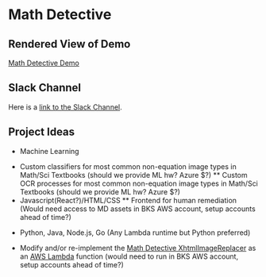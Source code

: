 Math Detective
==============

Rendered View of Demo
---------------------
[Math Detective Demo](https://benetech.github.io/DIAGRAM-Code-Sprint-2018/Projects/math-detective/)

Slack Channel
-------------
Here is a [link to the Slack Channel](https://diagram2018codesprint.slack.com/messages/CAS17NFP0).

Project Ideas
-------------
* Machine Learning
 - Custom classifiers for most common non-equation image types in Math/Sci Textbooks (should we provide ML hw? Azure $?)
** Custom OCR processes for most common non-equation image types in Math/Sci Textbooks (should we provide ML hw? Azure $?)
 - Javascript(React?)/HTML/CSS
** Frontend for human remediation (Would need access to MD assets in BKS AWS account, setup accounts ahead of time?)
* Python, Java, Node.js, Go (Any Lambda runtime but Python preferred)
 - Modify and/or re-implement the [Math Detective XhtmlImageReplacer](https://github.com/benetech/XhtmlImageReplacer) as an [AWS Lambda](https://aws.amazon.com/lambda/) function (would need to run in BKS AWS account, setup accounts ahead of time?)
